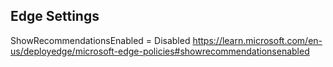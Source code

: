 ## Edge Settings

ShowRecommendationsEnabled = Disabled
https://learn.microsoft.com/en-us/deployedge/microsoft-edge-policies#showrecommendationsenabled
